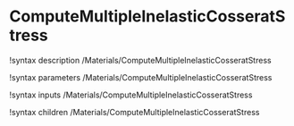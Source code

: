 <!-- MOOSE Documentation Stub: Remove this when content is added. -->

# ComputeMultipleInelasticCosseratStress

!syntax description /Materials/ComputeMultipleInelasticCosseratStress

!syntax parameters /Materials/ComputeMultipleInelasticCosseratStress

!syntax inputs /Materials/ComputeMultipleInelasticCosseratStress

!syntax children /Materials/ComputeMultipleInelasticCosseratStress
